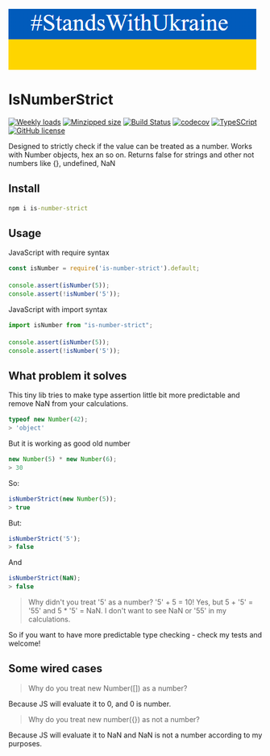 ![StandsWithUkraine](https://github.com/Drag13/drag13.github.io/blob/development/swu.PNG)
# IsNumberStrict

[![Weekly loads](https://img.shields.io/npm/dm/is-number-strict)](https://img.shields.io/npm/dm/is-number-strict)
[![Minzipped size](https://img.shields.io/bundlephobia/minzip/is-number-strict)](https://img.shields.io/bundlephobia/minzip/is-number-strict)
[![Build Status](https://travis-ci.org/Drag13/IsNumberStrict.svg?branch=master)](https://travis-ci.org/Drag13/IsNumberStrict)
[![codecov](https://codecov.io/gh/Drag13/isnumberstrict/branch/master/graph/badge.svg)](https://codecov.io/gh/Drag13/isnumberstrict)
[![TypeSCript](https://img.shields.io/badge/TypeScript-Ready-brightgreen.svg)](https://github.com/Drag13/IsNumberStrict)
[![GitHub license](https://img.shields.io/github/license/Drag13/WhenDo.svg)](https://github.com/Drag13/IsNumberStrict/blob/master/LICENSE)

Designed to strictly check if the value can be treated as a number. Works with Number objects, hex an so on. Returns false for strings and other not numbers like {}, undefined, NaN

## Install

```cmd
npm i is-number-strict
```

## Usage

JavaScript with require syntax

```javascript
const isNumber = require('is-number-strict').default;

console.assert(isNumber(5));
console.assert(!isNumber('5'));
```

JavaScript with import syntax

```javascript
import isNumber from "is-number-strict";

console.assert(isNumber(5));
console.assert(!isNumber('5'));
```

## What problem it solves

This tiny lib tries to make type assertion little bit more predictable and remove NaN from your calculations.

```javascript
typeof new Number(42);
> 'object'
```

But it is working as good old number

```javascript
new Number(5) * new Number(6);
> 30
```

So:

```javascript
isNumberStrict(new Number(5));
> true
```

But:

```javascript
isNumberStrict('5');
> false
```

And

```javascript
isNumberStrict(NaN);
> false
```

> Why didn't you treat '5' as a number? '5' + 5 = 10!
Yes, but 5 + '5' = '55' and 5 * '5' = NaN. I don't want to see NaN or '55' in my calculations.

So if you want to have more predictable type checking - check my tests and welcome!

## Some wired cases

> Why do you treat new Number([]) as a number?

Because JS will evaluate it to 0, and 0 is number.

> Why do you treat new number({}) as not a number?

Because JS will evaluate it to  NaN and NaN is not a number according to my purposes.
